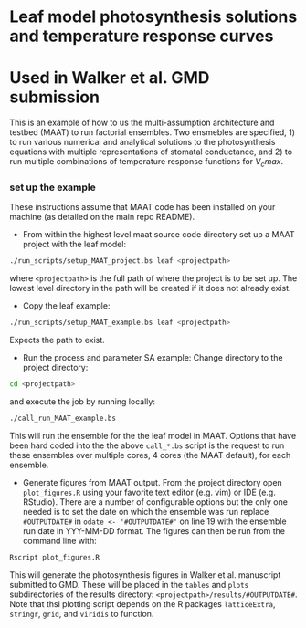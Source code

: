 # Leaf model photosynthesis solutions and temperature response curves #
# Used in Walker et al. GMD submission #


This is an example of how to us the multi-assumption architecture and testbed (MAAT) to run factorial ensembles. 
Two ensmebles are specified, 1) to run various numerical and analytical solutions to the photosynthesis equations with multiple representations of stomatal conductance, and 2) to run multiple combinations of temperature response functions for $V_cmax$.


### set up the example ###

These instructions assume that MAAT code has been installed on your machine (as detailed on the main repo README).
 


* From within the highest level maat source code directory set up a MAAT project with the leaf model:
```bash 
./run_scripts/setup_MAAT_project.bs leaf <projectpath>
```
where `<projectpath>` is the full path of where the project is to be set up.
The lowest level directory in the path will be created if it does not already exist.


* Copy the leaf example:
```bash 
./run_scripts/setup_MAAT_example.bs leaf <projectpath>
```
Expects the path to exist.


* Run the process and parameter SA example:
Change directory to the project directory: 
```bash
cd <projectpath>
```  
and execute the job by running locally:  
```bash
./call_run_MAAT_example.bs
```  
This will run the ensemble for the the leaf model in MAAT. 
Options that have been hard coded into the the above `call_*.bs` script is the request to run these ensembles over multiple cores, 4 cores (the MAAT default), for each ensemble. 


* Generate figures from MAAT output.
From the project directory open `plot_figures.R` using your favorite text editor (e.g. vim) or IDE (e.g. RStudio).
There are a number of configurable options but the only one needed is to set the date on which the ensemble was run replace `#OUTPUTDATE#` in `odate <- '#OUTPUTDATE#'` on line 19 with the ensemble run date in YYY-MM-DD format.
The figures can then be run from the command line with:
```bash
Rscript plot_figures.R
```  
This will generate the photosynthesis figures in Walker et al. manuscript submitted to GMD.
These will be placed in the `tables` and `plots` subdirectories of the results directory: `<projectpath>/results/#OUTPUTDATE#`.
Note that thsi plotting script depends on the R packages `latticeExtra`, `stringr`, `grid`, and `viridis` to function.
